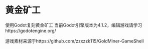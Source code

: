 # 黄金矿工
使用Godot复刻黄金矿工
当前Godot引擎版本为4.1.2，编辑游戏请学习https://godotengine.org/

游戏素材来源于https://github.com/zzxzzk115/GoldMiner-GameShell

